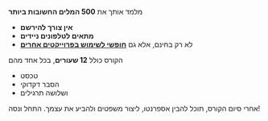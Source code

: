 מלמד אותך את **500 המלים החשובות ביותר**
- **אין צורך להירשם** 
- **מתאים לטלפונים ניידים**
- לא רק בחינם, אלא גם **[חופשי לשימוש בפרוייקטים אחרים](https://github.com/Esperanto/kurso-zagreba-metodo)**

 הקורס כולל **12 שעורים**, בכל אחד מהם

- טכסט
- הסבר דקדוקי
- ושלושה תרגילים

אחרי סיום הקורס, תוכל להבין אספרנטו, ליצור משפטים ולהביע את עצמך. התחל ונסה!
